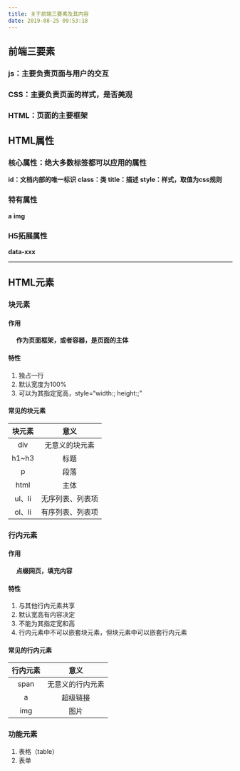 ```yaml
---
title: 关于前端三要素及其内容
date: 2019-08-25 09:53:18
---
```

## 前端三要素

### js：主要负责页面与用户的交互

### CSS：主要负责页面的样式，是否美观

### HTML：页面的主要框架

## HTML属性

### 核心属性：绝大多数标签都可以应用的属性

**id：文档内部的唯一标识**
**class：类**
**title：描述**
**style：样式，取值为css规则**

### 特有属性

**a**
**img**

### H5拓展属性

**data-xxx**

---

## HTML元素

### 块元素

#### 作用

&emsp; **作为页面框架，或者容器，是页面的主体**

#### 特性

1. 独占一行
2. 默认宽度为100%
3. 可以为其指定宽高，style=“width:; height:;”

#### 常见的块元素

块元素 | 意义
:--:|:--:
div|无意义的块元素
h1~h3|标题
p|段落
html|主体
ul、li|无序列表、列表项
ol、li|有序列表、列表项

### 行内元素

#### 作用

&emsp; **点缀网页，填充内容**

#### 特性

1. 与其他行内元素共享
2. 默认宽高有内容决定
3. 不能为其指定宽和高
3. 行内元素中不可以嵌套块元素，但块元素中可以嵌套行内元素

#### 常见的行内元素

行内元素|意义
:--:|:--:
span|无意义的行内元素
a|超级链接
img|图片

### 功能元素

1. 表格（table）
2. 表单
